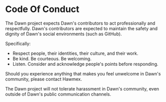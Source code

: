 # Code Of Conduct

The Dawn project expects Dawn's contributors to act professionally and
respectfully. Dawn's contributors are expected to maintain the safety and
dignity of Dawn's social environments (such as GitHub).

Specifically:

- Respect people, their identities, their culture, and their work.
- Be kind. Be courteous. Be welcoming.
- Listen. Consider and acknowledge people's points before responding.

Should you experience anything that makes you feel unwelcome in Dawn's
community, please contact Hawmex.

The Dawn project will not tolerate harassment in Dawn's community, even outside
of Dawn's public communication channels.
